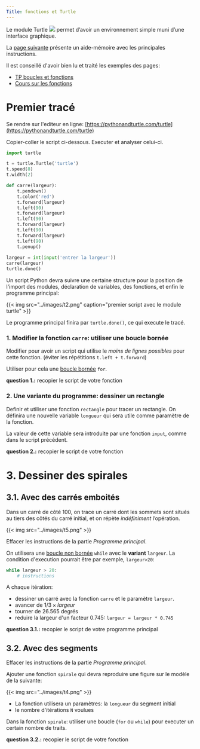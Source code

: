 ```yaml
---
Title: fonctions et Turtle
---
```


Le module Turtle ![](../images/t1.png) permet d’avoir un environnement simple muni d’une interface graphique. 

La [page suivante](https://perso.limsi.fr/pointal/_media/python:turtle:turtleref.pdf) présente un aide-mémoire avec les principales instructions.

Il est conseillé d'avoir bien lu et traité les exemples des pages:

* [TP boucles et fonctions](/docs/NSI_1/donnees/page5/)
* [Cours sur les fonctions](../page2)

# Premier tracé
Se rendre sur l'editeur en ligne: [https://pythonandturtle.com/turtle](https://pythonandturtle.com/turtle)

Copier-coller le script ci-dessous. Executer et analyser celui-ci.

```python
import turtle

t = turtle.Turtle('turtle')
t.speed(8)
t.width(2)

def carre(largeur):
    t.pendown()
    t.color('red')
    t.forward(largeur)
    t.left(90)
    t.forward(largeur)
    t.left(90)
    t.forward(largeur)
    t.left(90)
    t.forward(largeur)
    t.left(90)
    t.penup()
          
largeur = int(input('entrer la largeur'))
carre(largeur)
turtle.done()
```

Un script Python devra suivre une certaine structure pour la position de l'import des modules, déclaration de variables, des fonctions, et enfin le programme principal:

{{< img src="../images/t2.png" caption="premier script avec le module turtle" >}}

Le programme principal finira par `turtle.done()`, ce qui execute le tracé.

### 1. Modifier la fonction `carre`: utiliser une boucle bornée
Modifier pour avoir un script qui utilise le *moins de lignes possibles* pour cette fonction. (éviter les répétitions `t.left + t.forward`)

Utiliser pour cela une [boucle bornée](/docs/NSI_1/donnees/page5/) `for`.

**question 1.:** recopier le script de votre fonction

### 2. Une variante du programme: dessiner un rectangle
Definir et utiliser une fonction `rectangle` pour tracer un rectangle. On définira une nouvelle variable `longueur` qui sera utile comme paramètre de la fonction. 

La valeur de cette variable sera introduite par une fonction `input`, comme dans le script précédent.

**question 2.:** recopier le script de votre fonction

# 3. Dessiner des spirales
## 3.1. Avec des carrés emboités
Dans un carré de côté 100, on trace un carré dont les sommets sont situés au tiers des côtés du carré initial, et on répète *indéfiniment* l’opération.

{{< img src="../images/t5.png" >}}

Effacer les instructions de la partie *Programme principal*.

On utilisera une [boucle non bornée](/docs/python/pages/conditions/page2_D/) `while` avec le **variant** `largeur`. La condition d'execution pourrait être par exemple, `largeur>20`:

```python
while largeur > 20:
	# instructions
```

A chaque itération: 

* dessiner un carré avec la fonction `carre` et le paramètre `largeur`.
* avancer de $1/3 \times largeur$ 
* tourner de 26.565 degrés
* reduire la largeur d'un facteur 0.745: `largeur = largeur * 0.745`

**question 3.1.:** recopier le script de votre programme principal

## 3.2. Avec des segments
Effacer les instructions de la partie *Programme principal*.

Ajouter une fonction `spirale` qui devra reproduire une figure sur le modèle de la suivante:

{{< img src="../images/t4.png" >}}

* La fonction utilisera un paramètres: la `longueur` du segment initial
* le nombre d'itérations `N` voulues

Dans la fonction  `spirale`: utiliser une boucle (`for` ou `while`) pour executer un certain nombre de traits.

**question 3.2.:** recopier le script de votre fonction



